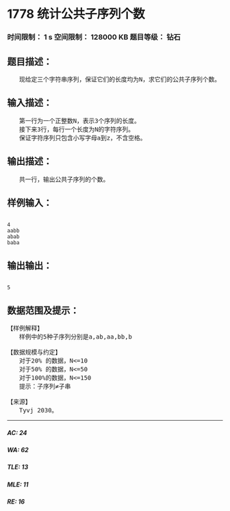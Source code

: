 # 1778 统计公共子序列个数   
### 时间限制： 1 s     空间限制： 128000 KB     题目等级： 钻石  
## 题目描述：  

<pre>
　　现给定三个字符串序列，保证它们的长度均为N，求它们的公共子序列个数。
</pre>
  
  
## 输入描述：  

<pre>
　　第一行为一个正整数N，表示3个序列的长度。  
　　接下来3行，每行一个长度为N的字符序列。  
　　保证字符序列只包含小写字母a到z，不含空格。
</pre>
  
  
## 输出描述：  

<pre>
　　共一行，输出公共子序列的个数。
</pre>
  
  
## 样例输入：  

<pre><code>
4  
aabb  
abab  
baba
</code></pre>
  
  
## 输出输出：  

<pre><code>
5
</code></pre>
  
  
## 数据范围及提示：  

<pre>
【样例解释】
　　样例中的5种子序列分别是a,ab,aa,bb,b
 
【数据规模与约定】
　　对于20% 的数据，N<=10  
　　对于50% 的数据，N<=50  
　　对于100%的数据，N<=150
　　提示：子序列≠子串
 
【来源】
　　Tyvj 2030。
</pre>
  
  
***  

##### AC: 24  
##### WA: 62  
##### TLE: 13  
##### MLE: 11  
##### RE: 16  

